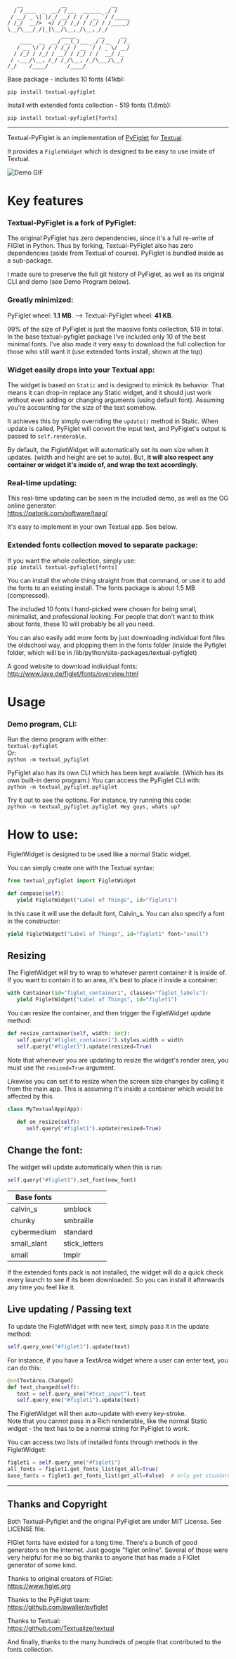 ```
   __            __              __                    
  / /____  _  __/ /___  ______ _/ /                    
 / __/ _ \| |/_/ __/ / / / __ `/ /_____                
/ /_/  __/>  </ /_/ /_/ / /_/ / /_____/                
\__/\___/_/|_|\__/\__,_/\__,_/_/                       
                 _____       __     __                 
    ____  __  __/ __(_)___ _/ /__  / /_                
   / __ \/ / / / /_/ / __ `/ / _ \/ __/                
  / /_/ / /_/ / __/ / /_/ / /  __/ /_                  
 / .___/\__, /_/ /_/\__, /_/\___/\__/                  
/_/    /____/      /____/                              
```

Base package - includes 10 fonts (41kb):   
```
pip install textual-pyfiglet
```
Install with extended fonts collection - 519 fonts (1.6mb):   
```
pip install textual-pyfiglet[fonts]
```
------------------------------------------

Textual-PyFiglet is an implementation of [PyFiglet](https://github.com/pwaller/pyfiglet) for [Textual](https://github.com/Textualize/textual).

It provides a `FigletWidget` which is designed to be easy to use inside of Textual.

![Demo GIF](demo.gif)

# Key features


### Textual-PyFiglet is a fork of PyFiglet:

The original PyFiglet has zero dependencies, since it's a full re-write of FIGlet in Python. Thus by forking, Textual-PyFiglet also has zero dependencies (aside from Textual of course). PyFiglet is bundled inside as a sub-package.

I made sure to preserve the full git history of PyFiglet, as well as its original CLI and demo (see Demo Program below).

### Greatly minimized:

PyFiglet wheel: **1.1 MB**.  -->   Textual-PyFiglet wheel: **41 KB**.

99% of the size of PyFiglet is just the massive fonts collection, 519 in total. In the base textual-pyfiglet package I've included only 10 of the best minimal fonts. I've also made it very easy to download the full collection for those who still want it (use extended fonts install, shown at the top)

### Widget easily drops into your Textual app:

The widget is based on `Static` and is designed to mimick its behavior. That means it can drop-in replace any Static widget, and it should just work without even adding or changing arguments (using default font). Assuming you're accounting for the size of the text somehow.

It achieves this by simply overriding the `update()` method in Static. When update is called, PyFiglet will convert the input text, and PyFiglet's output is passed to `self.renderable`.

By default, the FigletWidget will automatically set its own size when it updates. (width and height are set to auto). But, **it will also respect any container or widget it's inside of, and wrap the text accordingly.**

### Real-time updating:

This real-time updating can be seen in the included demo, as well as the OG online generator:   
https://patorjk.com/software/taag/

It's easy to implement in your own Textual app. See below.

### Extended fonts collection moved to separate package:

If you want the whole collection, simply use:   
`pip install textual-pyfiglet[fonts]`

You can install the whole thing straight from that command, or use it to add the fonts to an existing install. The fonts package is about 1.5 MB (compressed). 

The included 10 fonts I hand-picked were chosen for being small, minimalist, and professional looking. For people that don't want to think about fonts, these 10 will probably be all you need.

You can also easily add more fonts by just downloading individual font files the oldschool way, and plopping them in the fonts folder (inside the Pyfiglet folder, which will be in /lib/python/site-packages/textual-pyfiglet)

A good website to download individual fonts:
http://www.jave.de/figlet/fonts/overview.html

# Usage

### Demo program, CLI:
Run the demo program with either:   
`textual-pyfiglet`   
Or:   
`python -m textual_pyfiglet`

PyFiglet also has its own CLI which has been kept available. (Which has its own built-in demo program.) You can access the PyFiglet CLI with:   
`python -m textual_pyfiglet.pyfiglet`

Try it out to see the options. For instance, try running this code:   
`python -m textual_pyfiglet.pyfiglet Hey guys, whats up?`   

# How to use:

FigletWidget is designed to be used like a normal Static widget.

You can simply create one with the  Textual syntax:

```python
from textual_pyfiglet import FigletWidget

def compose(self):
   yield FigletWidget("Label of Things", id="figlet1")
```

In this case it will use the default font, Calvin_s. You can also specify a font in the constructor:

```python
yield FigletWidget("Label of Things", id="figlet1" font="small")
```

## Resizing

The FigletWidget will try to wrap to whatever parent container it is inside of. If you want to contain it to an area, it's best to place it inside a container:

```python
with Container(id="figlet_container1", classes="figlet_labels"):
   yield FigletWidget("Label of Things", id="figlet1")
```

You can resize the container, and then trigger the FigletWidget update method:

```python
def resize_container(self, width: int):
   self.query("#figlet_container1").styles.width = width
   self.query("#figlet1").update(resized=True)
```
Note that whenever you are updating to resize the widget's render area, you must use the `resized=True` argument.

Likewise you can set it to resize when the screen size changes by calling it from the main app. This is assuming it's inside a container which would be affected by this.

```python
class MyTextualApp(App):

   def on_resize(self):
      self.query("#figlet1").update(resized=True)
```
## Change the font:

The widget will update automatically when this is run:
```python
self.query("#figlet1").set_font(new_font)
```
| Base fonts  |                |
|-------------|----------------|
| calvin_s    | smblock
| chunky      | smbraille 
| cybermedium | standard
| small_slant | stick_letters
| small       | tmplr

If the extended fonts pack is not installed, the widget will do a quick check every launch to see if its been downloaded. So you can install it afterwards any time you feel like it.

## Live updating / Passing text

To update the FigletWidget with new text, simply pass it in the update method:

```python
self.query_one("#figlet1").update(text)
```

For instance, if you have a TextArea widget where a user can enter text, you can do this:

```python
@on(TextArea.Changed)
def text_changed(self):
   text = self.query_one("#text_input").text
   self.query_one("#figlet1").update(text)
```
The FigletWidget will then auto-update with every key-stroke.   
Note that you cannot pass in a Rich renderable, like the normal Static widget - the text has to be a normal string for PyFiglet to work.

You can access two lists of installed fonts through methods in the FigletWidget:

```python
figlet1 = self.query_one("#figlet1")
all_fonts = figlet1.get_fonts_list(get_all=True)
base_fonts = figlet1.get_fonts_list(get_all=False)  # only get standard 10
```

-----------------------------------
## Thanks and Copyright

Both Textual-Pyfiglet and the original PyFiglet are under MIT License. See LICENSE file.

FIGlet fonts have existed for a long time. There's a bunch of good generators on the internet. Just google "figlet online".
Several of those were very helpful for me so big thanks to anyone that has made a FIGlet generator of some kind.

Thanks to original creators of FIGlet:   
https://www.figlet.org

Thanks to the PyFiglet team:   
https://github.com/pwaller/pyfiglet
 
Thanks to Textual:   
https://github.com/Textualize/textual   

And finally, thanks to the many hundreds of people that contributed to the fonts collection.